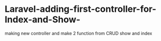 # Laravel-adding-first-controller-for-Index-and-Show-
making new controller and make 2 function from CRUD show and index
